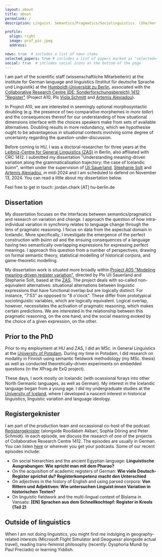 ```yaml
---
layout: about
title: about
permalink: /
description: Linguist. Semantics/Pragmatics/Sociolinguistics. (She/her); Sie; Hún.

profile:
  align: right
  image: prof_pic.jpeg
  address:

news: true  # includes a list of news items
selected_papers: true # includes a list of papers marked as "selected={true}"
social: true  # includes social icons at the bottom of the page
---
```

I am part of the scientific staff (wissenschaftliche Mitarbeiterin) at the institute for German language and linguistics (Institut für deutsche Sprache und Linguistik) at the <a href="https://www.linguistik.hu-berlin.de/de">Humboldt-Universität zu Berlin</a>, associated with the <a href="https://sfb1412.hu-berlin.de/">Collaborative Research Centre (DE: Sonderforschungsbereich) 1412 "Register"</a> (Project A10; PIs <a href="https://sites.google.com/view/viola-schmitt/home">Viola Schmitt</a> and <a href="https://www.leibniz-zas.de/en/people/details/alexiadou-artemis/alexiadou-artemis">Artemis Alexiadou</a>). 

In Project A10, we are interested in seemingly optional morphosyntactic doubling (e.g. the presence of two comparative morphemes in <i>more taller</i>) and the consequences thereof for our understanding of how situational dimensions interface with the choices speakers make from sets of available alternatives. Doubling results in more redundancy, which we hypothesise ought to be advantageous in situational contexts involving some degree of uncertainty regarding the question-under-discussion.

Before coming to HU, I was a doctoral researcher for three years at the <a href="https://www.leibniz-zas.de/en/">Leibniz-Centre for General Linguistics (ZAS)</a> in Berlin, also affiliated with CRC 1412. I submitted my dissertation "Understanding meaning-driven variation along the grammaticalisation trajectory: the case of Icelandic <i>búinn</i>", written under the supervision of <a href="https://www.leibniz-zas.de/en/people/details/sauerland-uli/uli-sauerland/">Uli Sauerland</a>, <a href="https://www.leibniz-zas.de/en/people/details/solt-stephanie/stephanie-solt">Stephanie Solt</a> and <a href="https://www.leibniz-zas.de/en/people/details/alexiadou-artemis/alexiadou-artemis">Artemis Alexiadou</a>, in mid-2024 and I am scheduled to defend on November 13, 2024. You can read a little about my dissertation below.

Feel free to get in touch: jordan.chark [AT] hu-berlin.de

## Dissertation

My dissertation focuses on the interfaces between semantics/pragmatics and research on variation and change. I approach the question of how intra-individual variation in synchrony relates to language change through the lens of pragmatic reasoning. I focus on data from the aspectual domain in Icelandic. More specifically, I investigate the emergence of the perfect construction with <i>búinn að</i> and the ensuing consequences of a language having two semantically overlapping expressions for expressing perfect meanings. I approach this question from a number of perspectives, drawing on formal semantic theory, statistical modelling of historical corpora, and game-theoretic modelling.

My dissertation work is situated more broadly within <a href="https://sfb1412.hu-berlin.de/projects/a05/">Project A05 "Modeling meaning-driven register variation"</a>, directed by PIs Uli Sauerland and Stephanie Solt, based at the <a href="https://www.leibniz-zas.de/en/">ZAS</a>. The project deals with so-called non-equivalent alternatives: situational alternations between linguistic expressions that have functional overlap but are logically distinct. For instance, "7:53" as opposed to "8 o'clock". These differ from prototypical sociolinguistic variables, which are logically equivalent. Logical overlap, however, necessitates the activation of pragmatic reasoning, which makes certain predictions. We are interested in the relationship between this pragmatic reasoning, on the one hand, and the social meaning evoked by the choice of a given expression, on the other.

## Prior to the PhD

Prior to my employment at HU and ZAS, I did an MSc. in General Linguistics at the <a href="https://www.uni-potsdam.de/en/ling/index">University of Potsdam</a>. During my time in Potsdam, I did research on modality in Finnish using semantic fieldwork methodology (my MSc. thesis) as well as conducted theoretically-driven experiments on embedded questions (in the XPrag.de ExQ project). 

These days, I work mostly on Icelandic (with ocassional forays into other North Germanic languages, as well as German). My interest in the Icelandic language began from a young age. I did my undergraduate studies at the <a href ="https://english.hi.is/">University of Iceland</a>, where I developed a nascent interest in historical linguistics, linguistic variation and language ideology.

## Registergeknister

I am part of the production team and occassional co-host of the podcast <a href="https://sfb1412.hu-berlin.de/de/registergeknister/">Registergeknister</a> (alongside Roodabeh Akbari, Sophia Döring and Peter Schmidt). In each episode, we discuss the research of one of the projects of Collaborative Research Centre 1412. The episodes are usually in German. You can listen <a href="https://registergeknister.buzzsprout.com/">here</a> or wherever you get your podcasts. Some of our recent episodes include:

<ul>
   <li>On social hierarchies and the ancient Egyptian language: <b>Linguistische Ausgrabungen: Wie spricht man mit dem Pharao?</b></li>

   <li>On the acquisition of academic registers of German: <b>Wie viele Deutsch-Register sprichst du? Registerkompetenz macht den Unterschied</b></li>

   <li>On adjectives in the history of English and using parsed corpora: <b>Von Rittern und Adjektiven: Wie untersuchen Linguist:innen Variation in historischen Texten?</b></li>

   <li>On linguistic fieldwork and the multi-lingual context of Bislama in Vanuatu: <b>[EN] Sprachen aus dem Schnellkochtopf: Register in Kreols (Teil 2)</b></li>
</ul>


## Outside of linguistics

When I am not doing linguistics, you might find me indulging in geography-related interests (Microsoft Flight Simulator and Geoguessr alongside actual travel), reading trans-feminist philosophy (recently: Dysphoria Mundi by Paul Preciado) or learning Yiddish.